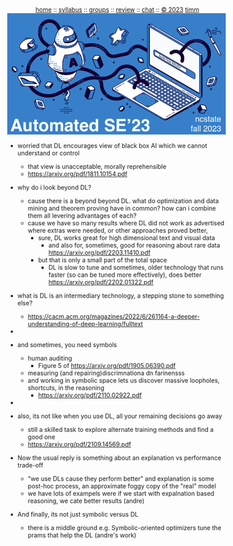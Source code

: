   <a name=top><br>
  <p align=center>&nbsp;<a href="/README.md#top">home</a> ::
  <a href="/docs/syllabus.md#top">syllabus</a> ::
  <a href="https://drive.google.com/drive/folders/1ZFn6H8-4kx5uP34bpFgIFonkz9Tw3nYM?usp=sharing">groups</a> ::
  <a href="">review</a>  ::
  <a href="">chat</a>  ::
  <a href="/LICENSE.md#top">&copy;&nbsp;2023</a> <a href="http://menzies.us">timm</a><br>
  <a href="/README.md#top"><img width=600  
     src="/etc/img/ase23.png"></a></p>
  






- worried that DL encourages  view of black box AI which we cannot understand or control
  - that view is unacceptable, morally reprehensible
  - https://arxiv.org/pdf/1811.10154.pdf


- why do i look beyond DL?
  - cause there is a beyond beyond DL. what do optimization and data mining and theorem proving have in common? how can i combine them all levering advantages of each?
  - cause we have so many results where DL did not work as advertised where extras were needed, or other approaches proved better,
    - sure, DL works great for high dimensional text and visual data
      - and also for, sometimes, good for reasoning about rare data https://arxiv.org/pdf/2203.11410.pdf
    - but that is only a small part of the total space
      - DL is slow to tune and sometimes, older technology that runs faster (so can be tuned more effectively), does better https://arxiv.org/pdf/2202.01322.pdf


 - what is DL is an intermediary technology, a stepping stone to something else?
   - https://cacm.acm.org/magazines/2022/6/261164-a-deeper-understanding-of-deep-learning/fulltext
- 
- and sometimes, you need symbols
  - human auditing
    - Figure 5 of https://arxiv.org/pdf/1905.06390.pdf
  - measuring (and repairing)discrimnationa dn farinensss
  - and working in symbolic space lets us discover massive loopholes, shortcuts, in the reasoning
    - https://arxiv.org/pdf/2110.02922.pdf
 - 


- also, its not like when you use DL, all your remaining decisions go away
  - still a skilled task to explore alternate training methods and find a good one
  - https://arxiv.org/pdf/2109.14569.pdf
  
- Now the usual reply is something about an explanation vs performance trade-off
  - "we use DLs cause they perform better" and explanation is some post-hoc process, an approximate foggy copy of the "real" model
  - we have lots of exampels were if we start with expalnation based reasoning, we cate better results (andre)


- And finally, its not just symbolic versus DL
  - there is a middle ground e.g. Symbolic-oriented optimizers tune the prams that help the DL (andre's work)


